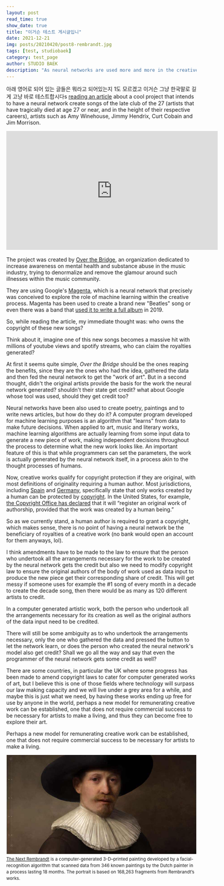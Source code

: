 ```yaml
---
layout: post
read_time: true
show_date: true
title: "이거슨 테스트 게시글입니"
date: 2021-12-21
img: posts/20210420/post8-rembrandt.jpg
tags: [test, studiobaek]
category: test_page
author: STUDIO BAEK
description: "As neural networks are used more and more in the creative process, text, images and even music are now created by AI, but who owns the copyright for those works?"
---
```

아래 영어로 되어 있는 글들은 뭐라고 되어있는지 1도 모르겠고 이거슨 그냥 한국말로 길게 고냥 바로 테스트합시다s [reading an article](https://www.rollingstone.com/music/music-features/nirvana-kurt-cobain-ai-song-1146444/) about a cool project that intends to have a neural network create songs of the late club of the 27 (artists that have tragically died at age 27 or near, and in the height of their respective careers), artists such as Amy Winehouse, Jimmy Hendrix, Curt Cobain and Jim Morrison.

<iframe width="560" height="315" src="https://www.youtube.com/embed/tjzOzuKQhSM" title="YouTube video player" frameborder="0" allow="accelerometer; autoplay; clipboard-write; encrypted-media; gyroscope; picture-in-picture" allowfullscreen></iframe>

The project was created by [Over the Bridge](https://overthebridge.org), an organization dedicated to increase awareness on mental health and substance abuse in the music industry, trying to denormalize and remove the glamour around such illnesses within the music community.

They are using Google's [Magenta](https://magenta.tensorflow.org), which is a neural network that precisely was conceived to explore the role of machine learning within the creative process. Magenta has been used to create a brand new "Beatles" song or even there was a band that [used it to write a full album](https://arstechnica.com/gaming/2019/08/yachts-chain-tripping-is-a-new-landmark-for-ai-music-an-album-that-doesnt-suck/) in 2019.

So, while reading the article, my immediate thought was: who owns the copyright of these new songs?

Think about it, imagine one of this new songs becomes a massive hit with millions of youtube views and spotify streams, who can claim the royalties generated?

At first it seems quite simple, *Over the Bridge* should be the ones reaping the benefits, since they are the ones who had the idea, gathered the data and then fed the neural network to get the "work of art". But in a second thought, didn't the original artists provide the basis for the work the neural network generated? shouldn't their state get credit? what about Google whose tool was used, should they get credit too?

Neural networks have been also used to create poetry, paintings and to write news articles, but how do they do it? A computer program developed for machine learning purposes is an algorithm that "learns" from data to make future decisions. When applied to art, music and literary works, machine learning algorithms are actually learning from some input data to generate a new piece of work, making independent decisions throughout the process to determine what the new work looks like. An important feature of this is that while programmers can set the parameters, the work is actually generated by the neural network itself, in a process akin to the thought processes of humans.

Now, creative works qualify for copyright protection if they are original, with most definitions of originality requiring a human author. Most jurisdictions, including [Spain](https://www.wipo.int/wipolex/en/details.jsp?id=1319) and [Germany](https://dejure.org/gesetze/UrhG/7.html), specifically state that only works created by a human can be protected by [copyright](https://www.wipo.int/copyright/en/). In the United States, for example, [the Copyright Office has declared](https://copyright.gov/comp3/chap300/ch300-copyrightable-authorship.pdf) that it will “register an original work of authorship, provided that the work was created by a human being.” 

So as we currently stand, a human author is required to grant a copyright, which makes sense, there is no point of having a neural network be the beneficiary of royalties of a creative work (no bank would open an account for them anyways, lol).

I think amendments have to be made to the law to ensure that the person who undertook all the arrangements necessary for the work to be created by the neural network gets the credit but also we need to modify copyright law to ensure the original authors of the body of work used as data input to produce the new piece get their corresponding share of credit. This will get messy if someone uses for example the #1 song of every month in a decade to create the decade song, then there would be as many as 120 different artists to credit.

<tweet>In a computer generated artistic work, both the person who undertook all the arrangements necessary for its creation as well as the original authors of the data input need to be credited.</tweet> 

There will still be some ambiguity as to who undertook the arrangements necessary, only the one who gathered the data and pressed the button to let the network learn, or does the person who created the neural network's model also get credit? Shall we go all the way and say that even the programmer of the neural network gets some credit as well?

There are some countries, in particular the UK where some progress has been made to amend copyright laws to cater for computer generated works of art, but I believe this is one of those fields where technology will surpass our law making capacity and we will live under a grey area for a while, and maybe this is just what we need, by having these works ending up free for use by anyone in the world, perhaps a new model for remunerating creative work can be established, one that does not require commercial success to be necessary for artists to make a living, and thus they can become free to explore their art.

<tweet>Perhaps a new model for remunerating creative work can be established, one that does not require commercial success to be necessary for artists to make a living.</tweet>

![The next Rembrandt](./assets/img/posts/20210420/post8-rembrandt2.jpg)
<small>[The Next Rembrandt](https://www.jwt.com/en/work/thenextrembrandt) is a computer-generated 3-D–printed painting developed by a facial-recognition algorithm that scanned data from 346 known paintings by the Dutch painter in a process lasting 18 months. The portrait is based on 168,263 fragments from Rembrandt’s works.</small>

